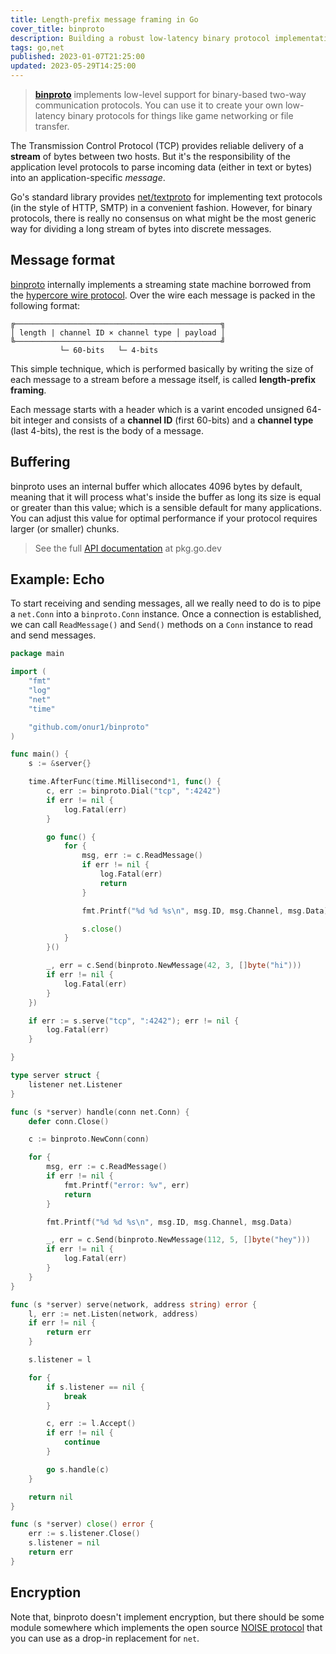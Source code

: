 ```yaml
---
title: Length-prefix message framing in Go
cover_title: binproto
description: Building a robust low-latency binary protocol implementation in Go
tags: go,net
published: 2023-01-07T21:25:00
updated: 2023-05-29T14:25:00
---
```


> [**binproto**](https://github.com/onur1/binproto) implements low-level support for binary-based two-way communication protocols. You can use it to create your own low-latency binary protocols for things like game networking or file transfer.

The Transmission Control Protocol (TCP) provides reliable delivery of a **stream** of bytes between two hosts. But it's the responsibility of the application level protocols to parse incoming data (either in text or bytes) into an application-specific _message_.

Go's standard library provides [net/textproto](https://pkg.go.dev/net/textproto) for implementing text protocols (in the style of HTTP, SMTP) in a convenient fashion. However, for binary protocols, there is really no consensus on what might be the most generic way for dividing a long stream of bytes into discrete messages.

## Message format

[binproto](https://github.com/onur1/binproto) internally implements a streaming state machine borrowed from the [hypercore wire protocol](https://dat-ecosystem-archive.github.io/how-dat-works/#wire-protocol). Over the wire each message is packed in the following format:

```
╔──────────────────────────────────────────────╗
│ length | channel ID × channel type │ payload │
╚──────────────────────────────────────────────╝
           └─ 60-bits   └─ 4-bits
```

This simple technique, which is performed basically by writing the size of each message to a stream before a message itself, is called **length-prefix framing**.

Each message starts with a header which is a varint encoded unsigned 64-bit integer and consists of a **channel ID** (first 60-bits) and a **channel type** (last 4-bits), the rest is the body of a message.

## Buffering

binproto uses an internal buffer which allocates 4096 bytes by default, meaning that it will process what's inside the buffer as long its size is equal or greater than this value; which is a sensible default for many applications. You can adjust this value for optimal performance if your protocol requires larger (or smaller) chunks.

> See the full [API documentation](https://pkg.go.dev/github.com/onur1/binproto) at pkg.go.dev

## Example: Echo

To start receiving and sending messages, all we really need to do is to pipe a `net.Conn` into a `binproto.Conn` instance. Once a connection is established, we can call `ReadMessage()` and `Send()` methods on a `Conn` instance to read and send messages.

```go
package main

import (
	"fmt"
	"log"
	"net"
	"time"

	"github.com/onur1/binproto"
)

func main() {
	s := &server{}

	time.AfterFunc(time.Millisecond*1, func() {
		c, err := binproto.Dial("tcp", ":4242")
		if err != nil {
			log.Fatal(err)
		}

		go func() {
			for {
				msg, err := c.ReadMessage()
				if err != nil {
					log.Fatal(err)
					return
				}

				fmt.Printf("%d %d %s\n", msg.ID, msg.Channel, msg.Data)

				s.close()
			}
		}()

		_, err = c.Send(binproto.NewMessage(42, 3, []byte("hi")))
		if err != nil {
			log.Fatal(err)
		}
	})

	if err := s.serve("tcp", ":4242"); err != nil {
		log.Fatal(err)
	}

}

type server struct {
	listener net.Listener
}

func (s *server) handle(conn net.Conn) {
	defer conn.Close()

	c := binproto.NewConn(conn)

	for {
		msg, err := c.ReadMessage()
		if err != nil {
			fmt.Printf("error: %v", err)
			return
		}

		fmt.Printf("%d %d %s\n", msg.ID, msg.Channel, msg.Data)

		_, err = c.Send(binproto.NewMessage(112, 5, []byte("hey")))
		if err != nil {
			log.Fatal(err)
		}
	}
}

func (s *server) serve(network, address string) error {
	l, err := net.Listen(network, address)
	if err != nil {
		return err
	}

	s.listener = l

	for {
		if s.listener == nil {
			break
		}

		c, err := l.Accept()
		if err != nil {
			continue
		}

		go s.handle(c)
	}

	return nil
}

func (s *server) close() error {
	err := s.listener.Close()
	s.listener = nil
	return err
}
```

## Encryption

Note that, binproto doesn't implement encryption, but there should be some module somewhere which implements the open source [NOISE protocol](http://www.noiseprotocol.org/) that you can use as a drop-in replacement for `net`.
